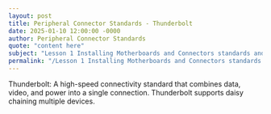 ```yaml
---
layout: post
title: Peripheral Connector Standards - Thunderbolt
date: 2025-01-10 12:00:00 -0000
author: Peripheral Connector Standards
quote: "content here"
subject: "Lesson 1 Installing Motherboards and Connectors standards and specifications"
permalink: "/Lesson 1 Installing Motherboards and Connectors standards and specifications/Peripheral Connector Standards/Peripheral Connector Standards - Thunderbolt"
---
```


Thunderbolt: A high-speed connectivity standard that combines data, video, and power into a single connection. Thunderbolt supports daisy chaining multiple devices.
